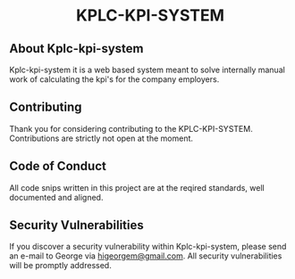 <p align="center"><h1 align="center">KPLC-KPI-SYSTEM</h1></p>

## About Kplc-kpi-system

Kplc-kpi-system it is a web based system meant to solve internally manual work of calculating the kpi's for the company employers.

## Contributing

Thank you for considering contributing to the KPLC-KPI-SYSTEM. Contributions are strictly not open at the moment.

## Code of Conduct

All code snips written in this project are at the reqired standards, well documented and aligned.

## Security Vulnerabilities

If you discover a security vulnerability within Kplc-kpi-system, please send an e-mail to George via [higeorgem@gmail.com](mailto:higeorgem@gmail.com). All security vulnerabilities will be promptly addressed.

